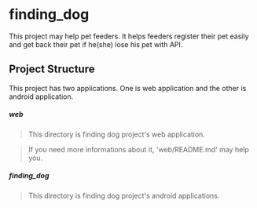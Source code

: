 # finding_dog
 This project may help pet feeders. It helps feeders register their pet easily and get back their pet if he(she) lose his pet with API.

## Project Structure
This project has two applications. One is web application and the other is android application.

##### web
> This directory is finding dog project's web application. 

>If you need more informations about it, 'web/README.md' may help you.

##### finding_dog
> This directory is finding dog project's android applications.
